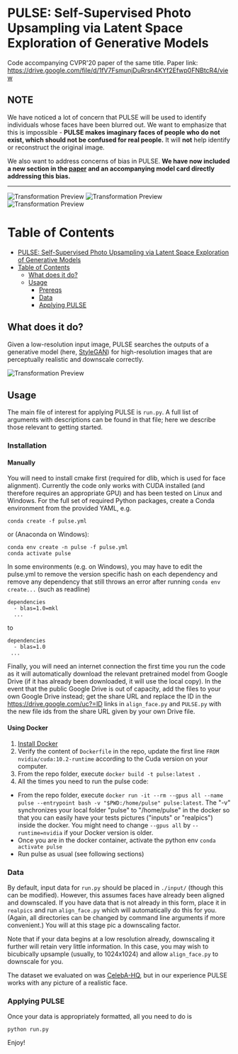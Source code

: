 # PULSE: Self-Supervised Photo Upsampling via Latent Space Exploration of Generative Models
Code accompanying CVPR'20 paper of the same title. Paper link: https://drive.google.com/file/d/1fV7FsmunjDuRrsn4KYf2Efwp0FNBtcR4/view

## NOTE

We have noticed a lot of concern that PULSE will be used to identify individuals whose faces have been blurred out. We want to emphasize that this is impossible - **PULSE makes imaginary faces of people who do not exist, which should not be confused for real people.** It will **not** help identify or reconstruct the original image.

We also want to address concerns of bias in PULSE. **We have now included a new section in the [paper](https://drive.google.com/file/d/1fV7FsmunjDuRrsn4KYf2Efwp0FNBtcR4/view) and an accompanying model card directly addressing this bias.**

---

![Transformation Preview](./readme_resources/014.jpeg)
![Transformation Preview](./readme_resources/034.jpeg)
![Transformation Preview](./readme_resources/094.jpeg)

Table of Contents
=================
- [PULSE: Self-Supervised Photo Upsampling via Latent Space Exploration of Generative Models](#pulse-self-supervised-photo-upsampling-via-latent-space-exploration-of-generative-models)
- [Table of Contents](#table-of-contents)
  - [What does it do?](#what-does-it-do)
  - [Usage](#usage)
    - [Prereqs](#prereqs)
    - [Data](#data)
    - [Applying PULSE](#applying-pulse)
## What does it do? 
Given a low-resolution input image, PULSE searches the outputs of a generative model (here, [StyleGAN](https://github.com/NVlabs/stylegan)) for high-resolution images that are perceptually realistic and downscale correctly.

![Transformation Preview](./readme_resources/transformation.gif)

## Usage

The main file of interest for applying PULSE is `run.py`. A full list of arguments with descriptions can be found in that file; here we describe those relevant to getting started.

### Installation

#### Manually

You will need to install cmake first (required for dlib, which is used for face alignment). Currently the code only works with CUDA installed (and therefore requires an appropriate GPU) and has been tested on Linux and Windows. For the full set of required Python packages, create a Conda environment from the provided YAML, e.g.

```
conda create -f pulse.yml 
```
or (Anaconda on Windows):
```
conda env create -n pulse -f pulse.yml
conda activate pulse
```

In some environments (e.g. on Windows), you may have to edit the pulse.yml to remove the version specific hash on each dependency and remove any dependency that still throws an error after running ```conda env create...``` (such as readline)
```
dependencies
  - blas=1.0=mkl
  ...
```
to
```
dependencies
  - blas=1.0
 ...
```

Finally, you will need an internet connection the first time you run the code as it will automatically download the relevant pretrained model from Google Drive (if it has already been downloaded, it will use the local copy). In the event that the public Google Drive is out of capacity, add the files to your own Google Drive instead; get the share URL and replace the ID in the https://drive.google.com/uc?=ID links in ```align_face.py``` and ```PULSE.py``` with the new file ids from the share URL given by your own Drive file.

#### Using Docker
 1. [Install Docker](https://docs.docker.com/get-docker/)
 2. Verify the content of `Dockerfile` in the repo, update the first line `FROM nvidia/cuda:10.2-runtime` according to the Cuda version on your computer.
 3. From the repo folder, execute `docker build -t pulse:latest .`
 4. All the times you need to run the pulse code:
 * From the repo folder, execute `docker run -it --rm --gpus all --name pulse --entrypoint bash -v "$PWD:/home/pulse" pulse:latest`. The "-v" synchronizes your local folder "pulse" to "/home/pulse" in the docker so that you can easily have your tests pictures ("inputs" or "realpics") inside the docker. You might need to change `--gpus all` by `--runtime=nvidia` if your Docker version is older.
 * Once you are in the docker container, activate the python env `conda activate pulse`
 * Run pulse as usual (see following sections)

### Data

By default, input data for `run.py` should be placed in `./input/` (though this can be modified). However, this assumes faces have already been aligned and downscaled. If you have data that is not already in this form, place it in `realpics` and run `align_face.py` which will automatically do this for you. (Again, all directories can be changed by command line arguments if more convenient.) You will at this stage pic a downscaling factor. 

Note that if your data begins at a low resolution already, downscaling it further will retain very little information. In this case, you may wish to bicubically upsample (usually, to 1024x1024) and allow `align_face.py` to downscale for you.  

The dataset we evaluated on was [CelebA-HQ](https://github.com/tkarras/progressive_growing_of_gans), but in our experience PULSE works with any picture of a realistic face.

### Applying PULSE
Once your data is appropriately formatted, all you need to do is
```
python run.py
```
Enjoy!
